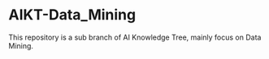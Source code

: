# AIKT-Data_Mining
This repository is a sub branch of AI Knowledge Tree, mainly focus on Data Mining.
